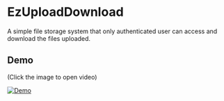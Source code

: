# EzUploadDownload

A simple file storage system that only authenticated user can access and download the files uploaded.

## Demo

(Click the image to open video)

[![Demo](https://yt-embed.herokuapp.com/embed?v=20I71H18LLA)](https://www.youtube.com/watch?v=20I71H18LLA "Demo")
